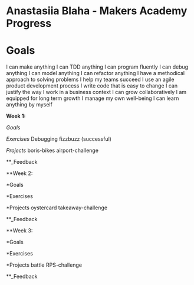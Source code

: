 # Anastasiia Blaha - Makers Academy Progress


# Goals
I can make anything I can TDD anything I can program fluently I can debug anything I can model anything I can refactor anything I have a methodical approach to solving problems I help my teams succeed I use an agile product development process I write code that is easy to change I can justify the way I work in a business context I can grow collaboratively I am equipped for long term growth I manage my own well-being I can learn anything by myself


**Week 1:**

*Goals*

*Exercises*
Debugging fizzbuzz (successful)

*Projects*
boris-bikes
airport-challenge

**_Feedback


**Week 2:

*Goals

*Exercises

*Projects
oystercard
takeaway-challenge

**_Feedback


**Week 3:

*Goals

*Exercises

*Projects
battle
RPS-challenge

**_Feedback



